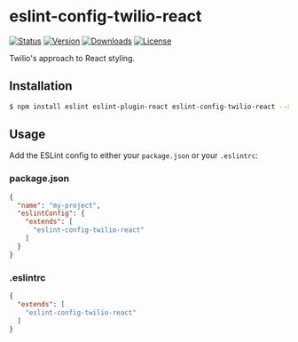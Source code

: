 # eslint-config-twilio-react

[![Status](https://travis-ci.com/twilio-labs/eslint-config-twilio-react.svg?branch=master)](https://travis-ci.com/twilio-labs/eslint-config-twilio-react)
[![Version](https://img.shields.io/npm/v/eslint-config-twilio-react.svg?style=square)](https://www.npmjs.com/package/eslint-config-twilio-react)
[![Downloads](https://img.shields.io/npm/dt/eslint-config-twilio-react.svg?style=square)](https://www.npmjs.com/package/eslint-config-twilio-react)
[![License](https://img.shields.io/npm/l/eslint-config-twilio.svg-react?style=square)](../../LICENSE)

Twilio's approach to React styling.

## Installation

```bash
$ npm install eslint eslint-plugin-react eslint-config-twilio-react --save-dev
```

## Usage

Add the ESLint config to either your `package.json` or your `.eslintrc`:

### package.json

```json
{
  "name": "my-project",
  "eslintConfig": {
    "extends": [
      "eslint-config-twilio-react"
    ]
  }
}
```

### .eslintrc

```json
{
  "extends": [
    "eslint-config-twilio-react"
  ]
}
```
